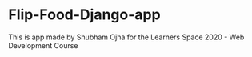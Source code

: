 # Flip-Food-Django-app
This is app made by Shubham Ojha for the Learners Space 2020 - Web Development Course
